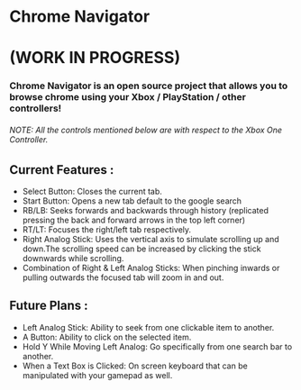 # Chrome Navigator

# (WORK IN PROGRESS)

### Chrome Navigator is an open source project that allows you to browse chrome using your Xbox / PlayStation / other controllers!

###### NOTE: All the controls mentioned below are with respect to the Xbox One Controller.

## Current Features :
- Select Button: Closes the current tab.
- Start Button: Opens a new tab default to the google search
- RB/LB: Seeks forwards and backwards through history (replicated pressing the back and forward arrows in the top left corner)
- RT/LT: Focuses the right/left tab respectively.
- Right Analog Stick: Uses the vertical axis to simulate scrolling up and down.The scrolling speed can be increased by clicking the stick downwards while scrolling.
- Combination of Right & Left Analog Sticks: When pinching inwards or pulling outwards the focused tab will zoom in and out.


## Future Plans :
- Left Analog Stick: Ability to seek from one clickable item to another.
- A Button: Ability to click on the selected item.
- Hold Y While Moving Left Analog: Go specifically from one search bar to another.
- When a Text Box is Clicked: On screen keyboard that can be manipulated with your gamepad as well.
